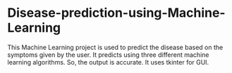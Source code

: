# Disease-prediction-using-Machine-Learning


This Machine Learning project is used to predict the disease based on the symptoms given by the user. It predicts using three different machine learning algorithms. So, the output is accurate. It uses tkinter for GUI.
